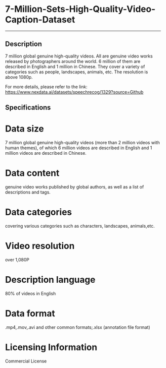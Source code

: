 # 7-Million-Sets-High-Quality-Video-Caption-Dataset
---
## Description
7 million global genuine high-quality videos. All are genuine video works released by photographers around the world. 6 million of them are described in English and 1 million in Chinese. They cover a variety of categories such as people, landscapes, animals, etc. The resolution is above 1080p.

For more details, please refer to the link: https://www.nexdata.ai/datasets/speechrecog/1329?source=Github

## Specifications

# Data size
7 million global genuine high-quality videos (more than 2 million videos with human themes), of which 6 million videos are described in English and 1 million videos are described in Chinese.
# Data content
genuine video works published by global authors, as well as a list of descriptions and tags.
# Data categories
covering various categories such as characters, landscapes, animals,etc.
# Video resolution
over 1,080P
# Description language
80% of videos in English
# Data format
.mp4,.mov,.avi and other common formats;.xlsx (annotation file format)

# Licensing Information
Commercial License

